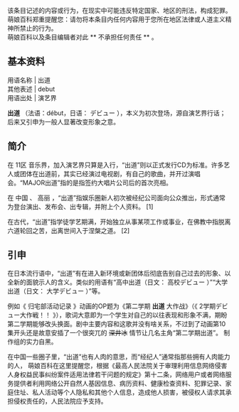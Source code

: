 该条目记述的内容或行为，在现实中可能违反特定国家、地区的刑法，构成犯罪。  
萌娘百科郑重提醒您：请勿将本条目内任何内容用于您所在地区法律或人道主义精神所禁止的行为。  
萌娘百科以及条目编辑者对此 ** 不承担任何责任  ** 。

**基本资料**  
---  
用语名称  |  出道   
其他表述  |  debut   
用语出处  |  演艺界   
  
**出道** （法语：début，日语：  デビュー  ），本义为初次登场，源自演艺界行话；后来又引申为一般人显著改变形象之意。

##  简介

在  11区
音乐界，加入演艺界只算是入行，“出道”则以正式发行CD为标准。许多艺人或团体在出道前，其实已经演过电视剧，有自己的歌曲，并开过演唱会。“MAJOR出道”指的是指签约大唱片公司后的首次亮相。

在  中国  、  高丽  ，“出道”指娱乐圈新人初次被经纪公司面向公众推出，形式通常为登台演出、发布会、出专辑，并附上个人资料。  [1]

在古代，“出道”指学徒学艺期满，开始独立从事某项工作或事业，在佛教中指脱离六道轮回之苦，出离世间入于涅槃之道。  [2]

##  引申

在日本流行语中，“出道”有在进入新环境或新团体后彻底告别自己过去的形象、以全新的面貌示人的含义。类似的用语有“高中出道（日文：  高校デビュー
）”“大学出道（日文：  大学デビュー  ）”等。

例如《  归宅部活动记录  》动画的OP题为《第二学期 **出道** 大作战》（《  2学期デビュー大作戦！！
》），歌词大意即为一个学生对自己的以往表现和形象不满，期盼第二学期能够改头换面。剧中主要内容和这歌并没有啥关系，不过到了动画第10集开头还是故意安插了一个很突兀的
~~深井冰~~ 情节让几名主角“第二学期出道”。  制作组的实力自黑。

在中国一些圈子里，“出道”也有人肉的意思，而“经纪人”通常指那些拥有人肉能力的人，
萌娘百科在这里提醒您，根据《最高人民法院关于审理利用信息网络侵害人身权益民事纠纷案件适用法律若干问题的规定》第十二条，网络用户或者网络服务提供者利用网络公开自然人基因信息、病历资料、健康检查资料、犯罪记录、家庭住址、私人活动等个人隐私和其他个人信息，造成他人损害，被侵权人请求其承担侵权责任的，人民法院应予支持。